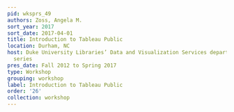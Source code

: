 ```yaml
---
pid: wksprs_49
authors: Zoss, Angela M.
sort_year: 2017
sort_date: 2017-04-01
title: Introduction to Tableau Public
location: Durham, NC
host: Duke University Libraries’ Data and Visualization Services department workshop
  series
pres_date: Fall 2012 to Spring 2017
type: Workshop
grouping: workshop
label: Introduction to Tableau Public
order: '26'
collection: workshop
---
```

